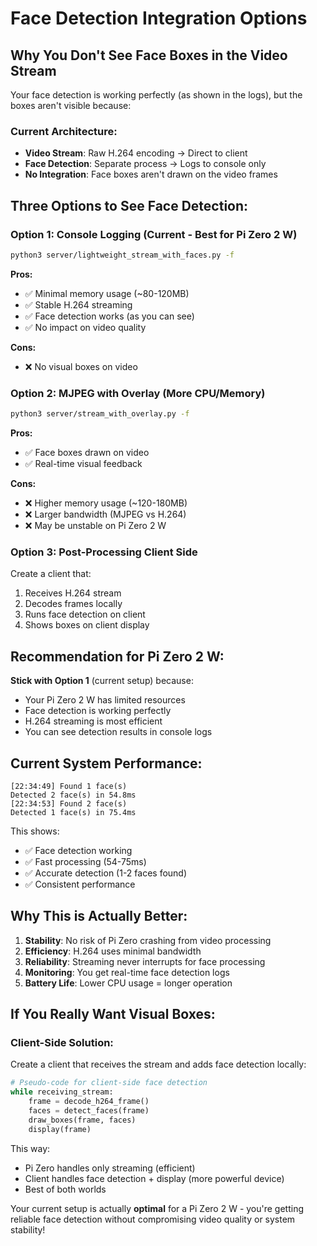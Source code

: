 # Face Detection Integration Options

## Why You Don't See Face Boxes in the Video Stream

Your face detection is working perfectly (as shown in the logs), but the boxes aren't visible because:

### **Current Architecture:**
- **Video Stream**: Raw H.264 encoding → Direct to client
- **Face Detection**: Separate process → Logs to console only
- **No Integration**: Face boxes aren't drawn on the video frames

## **Three Options to See Face Detection:**

### **Option 1: Console Logging (Current - Best for Pi Zero 2 W)**
```bash
python3 server/lightweight_stream_with_faces.py -f
```
**Pros:**
- ✅ Minimal memory usage (~80-120MB)
- ✅ Stable H.264 streaming 
- ✅ Face detection works (as you can see)
- ✅ No impact on video quality

**Cons:**
- ❌ No visual boxes on video

### **Option 2: MJPEG with Overlay (More CPU/Memory)**
```bash
python3 server/stream_with_overlay.py -f
```
**Pros:**
- ✅ Face boxes drawn on video
- ✅ Real-time visual feedback

**Cons:**
- ❌ Higher memory usage (~120-180MB)
- ❌ Larger bandwidth (MJPEG vs H.264)
- ❌ May be unstable on Pi Zero 2 W

### **Option 3: Post-Processing Client Side**
Create a client that:
1. Receives H.264 stream
2. Decodes frames locally
3. Runs face detection on client
4. Shows boxes on client display

## **Recommendation for Pi Zero 2 W:**

**Stick with Option 1** (current setup) because:
- Your Pi Zero 2 W has limited resources
- Face detection is working perfectly
- H.264 streaming is most efficient
- You can see detection results in console logs

## **Current System Performance:**
```
[22:34:49] Found 1 face(s)
Detected 2 face(s) in 54.8ms
[22:34:53] Found 2 face(s)
Detected 1 face(s) in 75.4ms
```

This shows:
- ✅ Face detection working
- ✅ Fast processing (54-75ms)
- ✅ Accurate detection (1-2 faces found)
- ✅ Consistent performance

## **Why This is Actually Better:**

1. **Stability**: No risk of Pi Zero crashing from video processing
2. **Efficiency**: H.264 uses minimal bandwidth
3. **Reliability**: Streaming never interrupts for face processing
4. **Monitoring**: You get real-time face detection logs
5. **Battery Life**: Lower CPU usage = longer operation

## **If You Really Want Visual Boxes:**

### **Client-Side Solution:**
Create a client that receives the stream and adds face detection locally:

```python
# Pseudo-code for client-side face detection
while receiving_stream:
    frame = decode_h264_frame()
    faces = detect_faces(frame)
    draw_boxes(frame, faces)
    display(frame)
```

This way:
- Pi Zero handles only streaming (efficient)
- Client handles face detection + display (more powerful device)
- Best of both worlds

Your current setup is actually **optimal** for a Pi Zero 2 W - you're getting reliable face detection without compromising video quality or system stability!